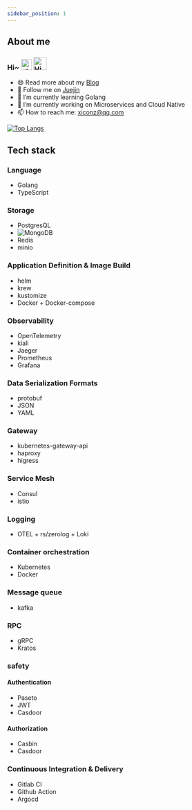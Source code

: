 ```yaml
---
sidebar_position: 1
---
```


## About me
<!-------------self-introduction start------------->

<h3>
  Hi~ <img src="https://media.giphy.com/media/hvRJCLFzcasrR4ia7z/giphy.gif" width="25" alt="手势"/>
  <img src="https://emojis.slackmojis.com/emojis/images/1588866973/8934/hellokittydance.gif?1588866973" alt="Hi" width="30" />
</h3>

- 😄 Read more about my [Blog](https://blog-gamma-two-81.vercel.app/)
- 👯 Follow me on [Juejin](https://juejin.cn/user/2172290708810744)
- 🌱 I’m currently learning Golang
- 🔭 I’m currently working on Microservices and Cloud Native 
- 📫 How to reach me: xiconz@qq.com

<!-- https://readme-typing-svg.demolab.com/demo/ -->

[//]: # (![Typing SVG]&#40;https://readme-typing-svg.herokuapp.com?font=DynaPuff&size=20&pause=1000&color=9999FF&center=true&vCenter=true&width=500&height=22&lines=The+dream+is+indie+dever+based+in+MACAO.++%F0%9F%91%8B&#41;)

<!--------------self-introduction end-------------->

<!-------------learned language start-------------->

<!-------------https://simpleicons.org------------->
<!-------------https://img.shields.io-------------->

[![Top Langs](https://github-readme-stats.vercel.app/api/top-langs/?username=lookeke&layout=compact&theme=buefy)](https://juejin.cn/user/2172290708810744/posts)

## Tech stack

### Language
- Golang
- TypeScript

### Storage
- PostgresQL
- ![MongoDB](https://custom-icon-badges.demolab.com/badge/-MongoDB-%2347A248?logo=MongoDB&logoColor=white)
- Redis
- minio

### Application Definition & Image Build
- helm
- krew
- kustomize
- Docker + Docker-compose

### Observability 
- OpenTelemetry
- kiali
- Jaeger
- Prometheus
- Grafana

### Data Serialization Formats
- protobuf
- JSON
- YAML

### Gateway
- kubernetes-gateway-api
- haproxy
- higress

### Service Mesh
- Consul
- istio

### Logging
- OTEL + rs/zerolog + Loki

### Container orchestration
- Kubernetes
- Docker

### Message queue
- kafka

### RPC
- gRPC
- Kratos

### safety 
#### Authentication
- Paseto
- JWT
- Casdoor

#### Authorization
- Casbin
- Casdoor

### Continuous Integration & Delivery
- Gitlab CI
- Github Action
- Argocd
